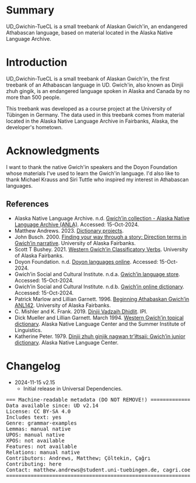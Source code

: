 # Summary

UD_Gwichin-TueCL is a small treebank of Alaskan Gwich'in, an endangered Athabascan language, based on material located in the Alaska Native Language Archive. 

# Introduction

UD_Gwichin-TueCL is a small treebank of Alaskan Gwich'in, the first treebank of an Athabascan language in UD. Gwich'in, also known as Dinjii zhuh gingik, is an endangered language spoken in Alaska and Canada by no more than 500 people. 

This treebank was developed as a course project at the University of Tübingen in Germany. The data used in this treebank comes from material located in the Alaska Native Language Archive in Fairbanks, Alaska, the developer's hometown. 

# Acknowledgments

I want to thank the native Gwich'in speakers and the Doyon Foundation whose materials I've used to learn the Gwich'in language. I'd also like to thank Michael Krauss and Siri Tuttle who inspired my interest in Athabascan languages.

## References

* Alaska Native Language Archive. n.d. [Gwich’in collection - Alaska Native Language Archive (ANLA)](https://www.uaf.edu/anla/collections/gwichin/). Accessed: 15-Oct-2024.
* Matthew Andrews. 2023. [Dictionary projects](https://shoowadoo.github.io/Dictionary-projects/).
* John Busch. 2000. [Finding your way through a story: Direction terms in Gwich’in narrative](https://www.uaf.edu/anla/record.php?identifier=KU000B2000). University of Alaska Fairbanks.
* Scott T Bushey. 2021. [Western Gwich’in Classificatory Verbs](https://scholarworks.alaska.edu/handle/11122/12544). University of Alaska Fairbanks.
* Doyon Foundation. n.d. [Doyon languages online](https://doyonfoundation.com/language/doyon-languages-online/). Accessed: 15-Oct-2024.
* Gwich’in Social and Cultural Institute. n.d.a. [Gwich’in language store](https://gwichinlanguage.org/store). Accessed: 15-Oct-2024.
* Gwich’in Social and Cultural Institute. n.d.b. [Gwich’in online dictionary](https://dictionary.gwichinlanguage.org/). Accessed: 15-Oct-2024.
* Patrick Marlow and Lillian Garnett. 1996. [Beginning Athabaskan Gwich’in ANL142](https://www.uaf.edu/anla/record.php?identifier=KU985G1996b). University of Alaska Fairbanks. 
* C. Mishler and K. Frank. 2019. [Dinjii Vadzaih Dhidlit](https://books.google.de/books?id=7Y_gwQEACAAJ). IPI.
* Dick Mueller and Lillian Garnett. March 1994. [Western Gwich’in topical dictionary](https://www.uaf.edu/anla/record.php?identifier=KU960M1991). Alaska Native Language Center and the Summer Institute of Linguistics.
* Katherine Peter. 1979. [Dinjii zhuh ginjik nagwan tr’iłtsaii: Gwich’in junior dictionary](https://www.uaf.edu/anla/record.php?identifier=KU973P1979a). Alaska Native Language Center.


# Changelog

* 2024-11-15 v2.15
  * Initial release in Universal Dependencies.


<pre>
=== Machine-readable metadata (DO NOT REMOVE!) ================================
Data available since: UD v2.14
License: CC BY-SA 4.0
Includes text: yes
Genre: grammar-examples
Lemmas: manual native
UPOS: manual native
XPOS: not available
Features: not available
Relations: manual native
Contributors: Andrews, Matthew; Çöltekin, Çağrı
Contributing: here
Contact: matthew.andrews@student.uni-tuebingen.de, cagri.coeltekin@uni-tuebingen.de
===============================================================================
</pre>

